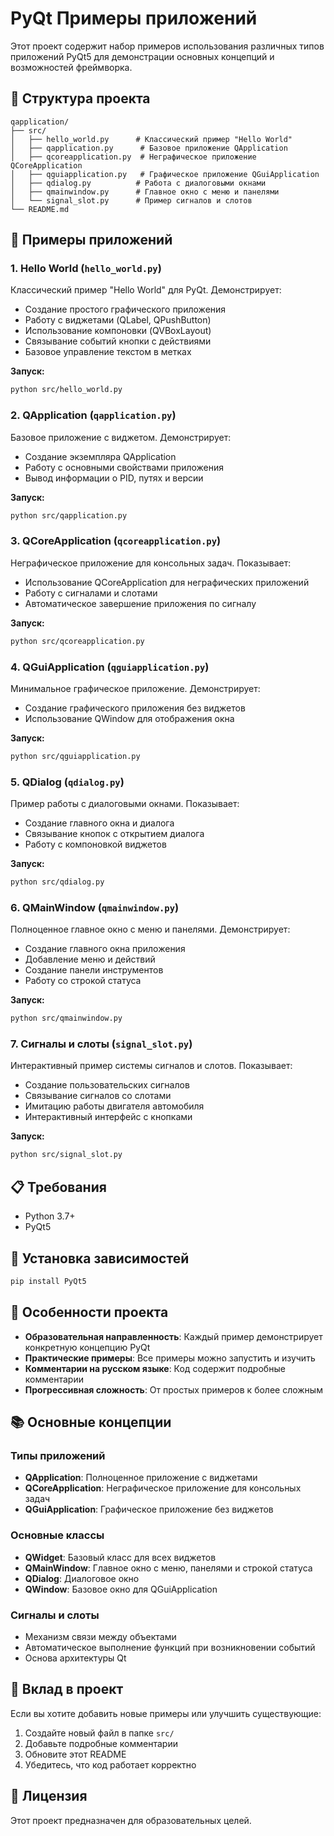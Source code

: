 # PyQt Примеры приложений

Этот проект содержит набор примеров использования различных типов приложений PyQt5 для демонстрации основных концепций и возможностей фреймворка.

## 📁 Структура проекта

```
qapplication/
├── src/
│   ├── hello_world.py      # Классический пример "Hello World"
│   ├── qapplication.py      # Базовое приложение QApplication
│   ├── qcoreapplication.py  # Неграфическое приложение QCoreApplication
│   ├── qguiapplication.py   # Графическое приложение QGuiApplication
│   ├── qdialog.py          # Работа с диалоговыми окнами
│   ├── qmainwindow.py      # Главное окно с меню и панелями
│   └── signal_slot.py      # Пример сигналов и слотов
└── README.md
```

## 🚀 Примеры приложений

### 1. Hello World (`hello_world.py`)
Классический пример "Hello World" для PyQt. Демонстрирует:
- Создание простого графического приложения
- Работу с виджетами (QLabel, QPushButton)
- Использование компоновки (QVBoxLayout)
- Связывание событий кнопки с действиями
- Базовое управление текстом в метках

**Запуск:**
```bash
python src/hello_world.py
```

### 2. QApplication (`qapplication.py`)
Базовое приложение с виджетом. Демонстрирует:
- Создание экземпляра QApplication
- Работу с основными свойствами приложения
- Вывод информации о PID, путях и версии

**Запуск:**
```bash
python src/qapplication.py
```

### 3. QCoreApplication (`qcoreapplication.py`)
Неграфическое приложение для консольных задач. Показывает:
- Использование QCoreApplication для неграфических приложений
- Работу с сигналами и слотами
- Автоматическое завершение приложения по сигналу

**Запуск:**
```bash
python src/qcoreapplication.py
```

### 4. QGuiApplication (`qguiapplication.py`)
Минимальное графическое приложение. Демонстрирует:
- Создание графического приложения без виджетов
- Использование QWindow для отображения окна

**Запуск:**
```bash
python src/qguiapplication.py
```

### 5. QDialog (`qdialog.py`)
Пример работы с диалоговыми окнами. Показывает:
- Создание главного окна и диалога
- Связывание кнопок с открытием диалога
- Работу с компоновкой виджетов

**Запуск:**
```bash
python src/qdialog.py
```

### 6. QMainWindow (`qmainwindow.py`)
Полноценное главное окно с меню и панелями. Демонстрирует:
- Создание главного окна приложения
- Добавление меню и действий
- Создание панели инструментов
- Работу со строкой статуса

**Запуск:**
```bash
python src/qmainwindow.py
```

### 7. Сигналы и слоты (`signal_slot.py`)
Интерактивный пример системы сигналов и слотов. Показывает:
- Создание пользовательских сигналов
- Связывание сигналов со слотами
- Имитацию работы двигателя автомобиля
- Интерактивный интерфейс с кнопками

**Запуск:**
```bash
python src/signal_slot.py
```

## 📋 Требования

- Python 3.7+
- PyQt5

## 🔧 Установка зависимостей

```bash
pip install PyQt5
```

## 🎯 Особенности проекта

- **Образовательная направленность**: Каждый пример демонстрирует конкретную концепцию PyQt
- **Практические примеры**: Все примеры можно запустить и изучить
- **Комментарии на русском языке**: Код содержит подробные комментарии
- **Прогрессивная сложность**: От простых примеров к более сложным

## 📚 Основные концепции

### Типы приложений
- **QApplication**: Полноценное приложение с виджетами
- **QCoreApplication**: Неграфическое приложение для консольных задач
- **QGuiApplication**: Графическое приложение без виджетов

### Основные классы
- **QWidget**: Базовый класс для всех виджетов
- **QMainWindow**: Главное окно с меню, панелями и строкой статуса
- **QDialog**: Диалоговое окно
- **QWindow**: Базовое окно для QGuiApplication

### Сигналы и слоты
- Механизм связи между объектами
- Автоматическое выполнение функций при возникновении событий
- Основа архитектуры Qt

## 🤝 Вклад в проект

Если вы хотите добавить новые примеры или улучшить существующие:

1. Создайте новый файл в папке `src/`
2. Добавьте подробные комментарии
3. Обновите этот README
4. Убедитесь, что код работает корректно

## 📄 Лицензия

Этот проект предназначен для образовательных целей. 